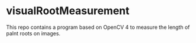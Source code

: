 # visualRootMeasurement

This repo contains a program based on OpenCV 4 to measure the length of palnt roots on images.
